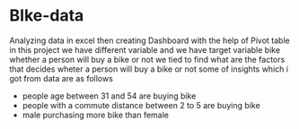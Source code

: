 # BIke-data
Analyzing data in excel then creating Dashboard with the help of Pivot table
in this project we have different variable and we have target variable bike whether a person will buy a bike or not
we tied to find what are the factors that decides wheter a person will buy a bike or not
some of insights which i got from data are as follows
- people age between 31 and 54 are buying bike 
- people with a commute distance between 2 to 5 are buying bike
- male purchasing more bike than female
